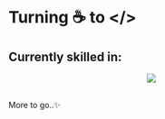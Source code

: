 # Turning ☕ to </> 
## Currently skilled in:
<p align="center">
  <a href="https://skillicons.dev">
    <img src="https://skillicons.dev/icons?i=azure,bash,bootstrap,c,css,express,git,github,html,ai,js,linux,mongodb,mysql,nodejs,postman,powershell,pug,py,react,vscode" />
  </a>
</p>
<br/>
More to go..✨

